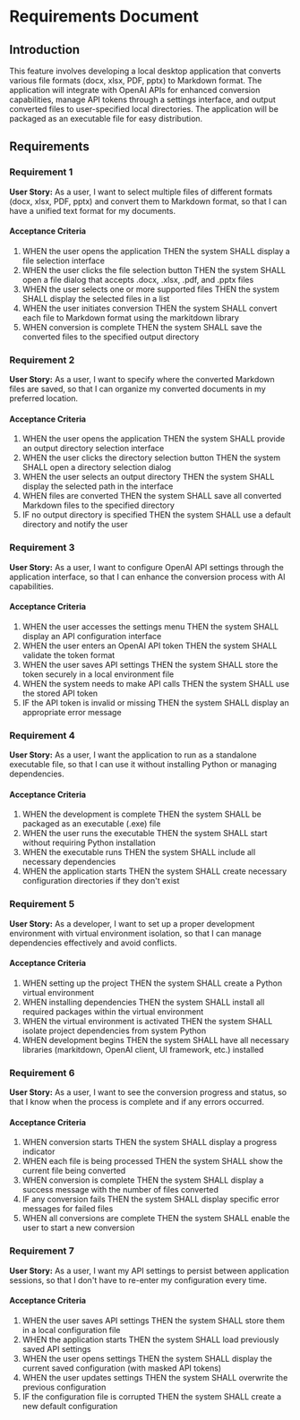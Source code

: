 # Requirements Document

## Introduction

This feature involves developing a local desktop application that converts various file formats (docx, xlsx, PDF, pptx) to Markdown format. The application will integrate with OpenAI APIs for enhanced conversion capabilities, manage API tokens through a settings interface, and output converted files to user-specified local directories. The application will be packaged as an executable file for easy distribution.

## Requirements

### Requirement 1

**User Story:** As a user, I want to select multiple files of different formats (docx, xlsx, PDF, pptx) and convert them to Markdown format, so that I can have a unified text format for my documents.

#### Acceptance Criteria

1. WHEN the user opens the application THEN the system SHALL display a file selection interface
2. WHEN the user clicks the file selection button THEN the system SHALL open a file dialog that accepts .docx, .xlsx, .pdf, and .pptx files
3. WHEN the user selects one or more supported files THEN the system SHALL display the selected files in a list
4. WHEN the user initiates conversion THEN the system SHALL convert each file to Markdown format using the markitdown library
5. WHEN conversion is complete THEN the system SHALL save the converted files to the specified output directory

### Requirement 2

**User Story:** As a user, I want to specify where the converted Markdown files are saved, so that I can organize my converted documents in my preferred location.

#### Acceptance Criteria

1. WHEN the user opens the application THEN the system SHALL provide an output directory selection interface
2. WHEN the user clicks the directory selection button THEN the system SHALL open a directory selection dialog
3. WHEN the user selects an output directory THEN the system SHALL display the selected path in the interface
4. WHEN files are converted THEN the system SHALL save all converted Markdown files to the specified directory
5. IF no output directory is specified THEN the system SHALL use a default directory and notify the user

### Requirement 3

**User Story:** As a user, I want to configure OpenAI API settings through the application interface, so that I can enhance the conversion process with AI capabilities.

#### Acceptance Criteria

1. WHEN the user accesses the settings menu THEN the system SHALL display an API configuration interface
2. WHEN the user enters an OpenAI API token THEN the system SHALL validate the token format
3. WHEN the user saves API settings THEN the system SHALL store the token securely in a local environment file
4. WHEN the system needs to make API calls THEN the system SHALL use the stored API token
5. IF the API token is invalid or missing THEN the system SHALL display an appropriate error message

### Requirement 4

**User Story:** As a user, I want the application to run as a standalone executable file, so that I can use it without installing Python or managing dependencies.

#### Acceptance Criteria

1. WHEN the development is complete THEN the system SHALL be packaged as an executable (.exe) file
2. WHEN the user runs the executable THEN the system SHALL start without requiring Python installation
3. WHEN the executable runs THEN the system SHALL include all necessary dependencies
4. WHEN the application starts THEN the system SHALL create necessary configuration directories if they don't exist

### Requirement 5

**User Story:** As a developer, I want to set up a proper development environment with virtual environment isolation, so that I can manage dependencies effectively and avoid conflicts.

#### Acceptance Criteria

1. WHEN setting up the project THEN the system SHALL create a Python virtual environment
2. WHEN installing dependencies THEN the system SHALL install all required packages within the virtual environment
3. WHEN the virtual environment is activated THEN the system SHALL isolate project dependencies from system Python
4. WHEN development begins THEN the system SHALL have all necessary libraries (markitdown, OpenAI client, UI framework, etc.) installed

### Requirement 6

**User Story:** As a user, I want to see the conversion progress and status, so that I know when the process is complete and if any errors occurred.

#### Acceptance Criteria

1. WHEN conversion starts THEN the system SHALL display a progress indicator
2. WHEN each file is being processed THEN the system SHALL show the current file being converted
3. WHEN conversion is complete THEN the system SHALL display a success message with the number of files converted
4. IF any conversion fails THEN the system SHALL display specific error messages for failed files
5. WHEN all conversions are complete THEN the system SHALL enable the user to start a new conversion

### Requirement 7

**User Story:** As a user, I want my API settings to persist between application sessions, so that I don't have to re-enter my configuration every time.

#### Acceptance Criteria

1. WHEN the user saves API settings THEN the system SHALL store them in a local configuration file
2. WHEN the application starts THEN the system SHALL load previously saved API settings
3. WHEN the user opens settings THEN the system SHALL display the current saved configuration (with masked API tokens)
4. WHEN the user updates settings THEN the system SHALL overwrite the previous configuration
5. IF the configuration file is corrupted THEN the system SHALL create a new default configuration
